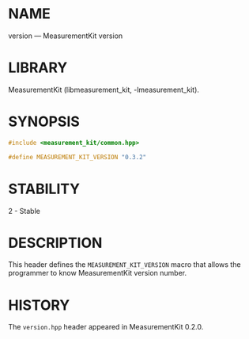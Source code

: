 # NAME
version &mdash; MeasurementKit version

# LIBRARY
MeasurementKit (libmeasurement_kit, -lmeasurement_kit).

# SYNOPSIS
```C++
#include <measurement_kit/common.hpp>

#define MEASUREMENT_KIT_VERSION "0.3.2"

```

# STABILITY

2 - Stable

# DESCRIPTION

This header defines the `MEASUREMENT_KIT_VERSION` macro that allows
the programmer to know MeasurementKit version number.

# HISTORY

The `version.hpp` header appeared in MeasurementKit 0.2.0.

